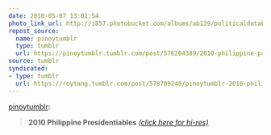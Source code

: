 ```yaml
---
date: 2010-05-07 13:01:54
photo_link_url: http://i857.photobucket.com/albums/ab139/politicaldatabase/presidentiables2010/ffa47c64.jpg
repost_source:
  name: pinoytumblr
  type: tumblr
  url: https://pinoytumblr.tumblr.com/post/576204389/2010-philippine-presidentiables-click-here-for
source: tumblr
syndicated:
- type: tumblr
  url: https://roytang.tumblr.com/post/578709240/pinoytumblr-2010-philippine-presidentiables
---
```


<p><a href="http://www.pinoytumblr.com/post/576204389/2010-philippine-presidentiables-click-here-for">pinoytumblr</a>:</p>
<blockquote>
<p><strong>2010 Philippine Presidentiables</strong> <a href="http://i857.photobucket.com/albums/ab139/politicaldatabase/presidentiables2010/ffa47c64.jpg"><em>(click here for hi-res)</em></a></p>
</blockquote>